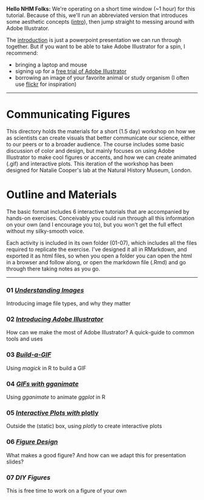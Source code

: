 **Hello NHM Folks:** We're operating on a short time window (~1 hour) for this tutorial. Because of this, we'll run an abbreviated version that introduces some aesthetic concepts ([intro](https://github.com/IanGBrennan/CommunicatingFigures/tree/master/00_Introduction/Building_Better_Figures.pdf)), then jump straight to messing around with Adobe Illustrator. 

The [introduction](https://github.com/IanGBrennan/CommunicatingFigures/tree/master/00_Introduction/Building_Better_Figures.pdf) is just a powerpoint presentation we can run through together. But if you want to be able to take Adobe Illustrator for a spin, I recommend:
+ bringing a laptop and mouse
+ signing up for a [free trial of Adobe Illustrator](https://www.adobe.com/uk/products/illustrator/free-trial-download.html)
+ borrowing an image of your favorite animal or study organism (I often use [flickr](https://www.flickr.com/) for inspiration)


---

# Communicating Figures
This directory holds the materials for a short (1.5 day) workshop on how we as scientists can create visuals that better communicate our science, either to our peers or to a broader audience. The course includes some basic discussion of color and design, but mainly focuses on using Adobe Illustrator to make cool figures or accents, and how we can create animated (.gif) and interactive plots. This iteration of the workshop has been designed for Natalie Cooper's lab at the Natural History Museum, London. 

# Outline and Materials
The basic format includes 6 interactive tutorials that are accompanied by hands-on exercises. Conceivably you could run through all this information on your own (and I encourage you to), but you won't get the full effect without my silky-smooth voice. 

Each activity is included in its own folder (01-07), which includes all the files required to replicate the exercise. I've designed it all in RMarkdown, and exported it as html files, so when you open a folder you can open the html in a browser and follow along, or open the markdown file (.Rmd) and go through there taking notes as you go. 

---

### 01 [*Understanding Images*](https://github.com/IanGBrennan/CommunicatingFigures/tree/master/01_Understanding_Images)
Introducing image file types, and why they matter

### 02 [*Introducing Adobe Illustrator*](https://github.com/IanGBrennan/CommunicatingFigures/tree/master/02_Adobe_Illustrator)
How can we make the most of Adobe Illustrator? A quick-guide to common tools and uses

### 03 [*Build-a-GIF*](https://github.com/IanGBrennan/CommunicatingFigures/tree/master/03_Build_GIF)
Using *magick* in R to build a GIF

### 04 [*GIFs with gganimate*](https://github.com/IanGBrennan/CommunicatingFigures/tree/master/04_gganimate)
Using *gganimate* to animate *ggplot* in R

### 05 [*Interactive Plots with* plotly](https://github.com/IanGBrennan/CommunicatingFigures/tree/master/05_Plotly)
Outside the (static) box, using *plotly* to create interactive plots

### 06 [*Figure Design*](https://github.com/IanGBrennan/CommunicatingFigures/tree/master/06_Figure_Design)
What makes a good figure? And how can we adapt this for presentation slides?

### 07 *DIY Figures*
This is free time to work on a figure of your own
